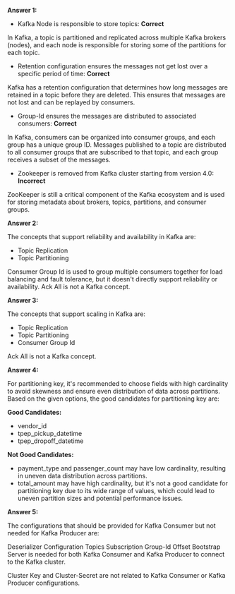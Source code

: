 **Answer 1:**

- Kafka Node is responsible to store topics: **Correct** 

In Kafka, a topic is partitioned and replicated across multiple Kafka brokers (nodes), and each node is responsible for storing some of the partitions for each topic.

- Retention configuration ensures the messages not get lost over a specific period of time: **Correct**

Kafka has a retention configuration that determines how long messages are retained in a topic before they are deleted. This ensures that messages are not lost and can be replayed by consumers.

- Group-Id ensures the messages are distributed to associated consumers: **Correct** 

In Kafka, consumers can be organized into consumer groups, and each group has a unique group ID. Messages published to a topic are distributed to all consumer groups that are subscribed to that topic, and each group receives a subset of the messages.

- Zookeeper is removed from Kafka cluster starting from version 4.0: **Incorrect** 

ZooKeeper is still a critical component of the Kafka ecosystem and is used for storing metadata about brokers, topics, partitions, and consumer groups.


**Answer 2:**

The concepts that support reliability and availability in Kafka are: 
- Topic Replication
- Topic Partitioning


Consumer Group Id is used to group multiple consumers together for load balancing and fault tolerance, but it doesn't directly support reliability or availability. Ack All is not a Kafka concept.

**Answer 3:**

The concepts that support scaling in Kafka are:
- Topic Replication
- Topic Partitioning
- Consumer Group Id

Ack All is not a Kafka concept.

**Answer 4:**

For partitioning key, it's recommended to choose fields with high cardinality to avoid skewness and ensure even distribution of data across partitions. Based on the given options, the good candidates for partitioning key are:

**Good Candidates:**
- vendor_id
- tpep_pickup_datetime
- tpep_dropoff_datetime

**Not Good Candidates:**
- payment_type and passenger_count may have low cardinality, resulting in uneven data distribution across partitions. 
- total_amount may have high cardinality, but it's not a good candidate for partitioning key due to its wide range of values, which could lead to uneven partition sizes and potential performance issues.

**Answer 5:**

The configurations that should be provided for Kafka Consumer but not needed for Kafka Producer are:

Deserializer Configuration
Topics Subscription
Group-Id
Offset
Bootstrap Server is needed for both Kafka Consumer and Kafka Producer to connect to the Kafka cluster.

Cluster Key and Cluster-Secret are not related to Kafka Consumer or Kafka Producer configurations.